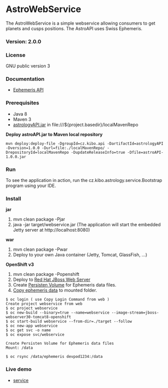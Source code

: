# AstroWebService
The AstroWebService is a simple webservice allowing consumers to get planets and cusps positions. The AstroAPI uses Swiss Ephemeris.

### Version: 2.0.0

### License
GNU public version 3

### Documentation
- [Ephemeris API](http://docs.astrologyapi.apiary.io)

### Prerequisites
- Java 8
- Maven 3	
- [astrologyAPI.jar](https://github.com/Kibo/AstroAPI) in file:///${project.basedir}/localMavenRepo

**Deploy astroAPI.jar to Maven local repository**
``` 
mvn deploy:deploy-file -DgroupId=cz.kibo.api -DartifactId=astrologyAPI -Dversion=1.0.0 -Durl=file:./localMavenRepo/ -DrepositoryId=localMavenRepo -DupdateReleaseInfo=true -Dfile=astroAPI-1.0.0.jar
```

### Run
To see the application in action, run the cz.kibo.astrology.service.Bootstrap program using your IDE.

### Install
**jar**
1. mvn clean package -Pjar
2. java -jar target/webservice.jar
(The application will start the embedded Jetty server at http://localhost:8080)

**war**
1. mvn clean package -Pwar
2. Deploy to your own Java container (Jetty, Tomcat, GlassFish, ...)

**OpenShift v3**
1. mvn clean package -Popenshift
2. Deploy to [Red Hat JBoss Web Server](https://access.redhat.com/documentation/en-us/red_hat_jboss_middleware_for_openshift/3/html-single/red_hat_jboss_web_server_for_openshift/)
3. Create [Persisten Volume](https://docs.openshift.com/enterprise/3.0/dev_guide/persistent_volumes.html) for Ephemeris data files.
4. [Copy ephemeris data](https://docs.openshift.com/enterprise/3.1/dev_guide/copy_files_to_container.html) to mounted folder.

``` 
$ oc login ( use Copy Login Command from web )
Create project webservice from web
$ oc project webservice
$ oc new-build --binary=true --name=webservice --image-stream=jboss-webserver30-tomcat8-openshift
$ oc start-build webservice --from-dir=./target --follow
$ oc new-app webservice
$ oc get svc -o name
$ oc expose svc/webservice
```
```
Create Persisten Volume for Ephemeris data files
Mount: /data

$ oc rsync /data/ephemeris devpod1234:/data
```

### Live demo
- [service](http://webservice-webservice.7e14.starter-us-west-2.openshiftapps.com/)

